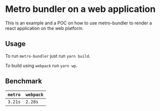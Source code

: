# Metro bundler on a web application

This is an example and a POC on how to use metro-bundler to render a react application on the web platform.

## Usage
To run `metro-bundler` just run `yarn build`.

To build using `webpack` run `yarn wp`.

## Benchmark

| `metro` | `webpack` |
| ------- | --------- |
| `3.21s` | `2.28s`   |